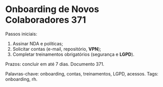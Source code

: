 # Onboarding de Novos Colaboradores 371

Passos iniciais:
1. Assinar NDA e políticas;
2. Solicitar contas (e-mail, repositório, **VPN**);
3. Completar treinamentos obrigatórios (segurança e **LGPD**).

Prazos: concluir em até 7 dias. Documento 371.

Palavras-chave: onboarding, contas, treinamentos, LGPD, acessos.
Tags: onboarding, rh.
